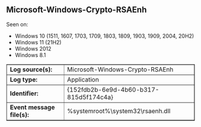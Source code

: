 ## Microsoft-Windows-Crypto-RSAEnh

Seen on:
* Windows 10 (1511, 1607, 1703, 1709, 1803, 1809, 1903, 1909, 2004, 20H2)
* Windows 11 (21H2)
* Windows 2012
* Windows 8.1

<table border="1" class="docutils">
  <tbody>
    <tr>
      <td><b>Log source(s):</b></td>
      <td>Microsoft-Windows-Crypto-RSAEnh</td>
    </tr>
    <tr>
      <td><b>Log type:</b></td>
      <td>Application</td>
    </tr>
    <tr>
      <td><b>Identifier:</b></td>
      <td>{152fdb2b-6e9d-4b60-b317-815d5f174c4a}</td>
    </tr>
    <tr>
      <td><b>Event message file(s):</b></td>
      <td>%systemroot%\system32\rsaenh.dll</td>
    </tr>
  </tbody>
</table>

&nbsp;

